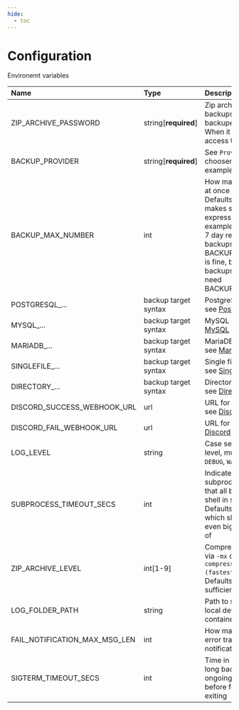 ```yaml
---
hide:
  - toc
---
```


# Configuration

Environemt variables

| Name                          | Type                 | Description                                                                                                                                                                                                                                                                                                   | Default           |
| :---------------------------- | :------------------- | :------------------------------------------------------------------------------------------------------------------------------------------------------------------------------------------------------------------------------------------------------------------------------------------------------------ | :---------------- |
| ZIP_ARCHIVE_PASSWORD          | string[**required**] | Zip archive password that all backups generated by this backuper instance will have. When it is lost, you lose access to your backups.                                                                                                                                                                        | -                 |
| BACKUP_PROVIDER               | string[**required**] | See `Providers` chapter, choosen backup provider for example [GCS](/providers/google_cloud_storage)                                                                                                                                                                                                           | -                 |
| BACKUP_MAX_NUMBER             | int                  | How many backups can live at once for backup target. Defaults to `7`. Note this must makes sense with cron expression you use. For example if you want to have 7 day retention, and make backups at 5:00, BACKUP_MAX_NUMBER=7 is fine, but if you make 4 backups per day, you will need BACKUP_MAX_NUMBER=28. | 7                 |
| POSTGRESQL\_...               | backup target syntax | PostgreSQL database target, see [PostgreSQL](/backup_targets/postgresql/)                                                                                                                                                                                                                                     | -                 |
| MYSQL\_...                    | backup target syntax | MySQL database target, see [MySQL](/backup_targets/mysql)                                                                                                                                                                                                                                                     | -                 |
| MARIADB\_...                  | backup target syntax | MariaDB database target, see [MariaDB](/backup_targets/mariadb)                                                                                                                                                                                                                                               | -                 |
| SINGLEFILE\_...               | backup target syntax | Single file database target, see [Single file](/backup_targets/file)                                                                                                                                                                                                                                          | -                 |
| DIRECTORY\_...                | backup target syntax | Directory database target, see [Directory](/backup_targets/directory)                                                                                                                                                                                                                                         | -                 |
| DISCORD_SUCCESS_WEBHOOK_URL   | url                  | URL for success messages, see [Discord](/notifications/discord)                                                                                                                                                                                                                                               | -                 |
| DISCORD_FAIL_WEBHOOK_URL      | url                  | URL for fail messages, see [Discord](/notifications/discord)                                                                                                                                                                                                                                                  | -                 |
| LOG_LEVEL                     | string               | Case sensitive const log level, must be one of `INFO`, `DEBUG`, `WARNING`, `ERROR`                                                                                                                                                                                                                            | INFO              |
| SUBPROCESS_TIMEOUT_SECS       | int                  | Indicates how long subprocesses can last. Note that all backups are run from shell in subprocesses. Defaults to 3600 seconds which should be enough for even big dbs to make backup of                                                                                                                        | 3600              |
| ZIP_ARCHIVE_LEVEL             | int[1-9]             | Compression level of 7-zip via `-mx` option: `-mx[N] : set compression level: -mx1 (fastest) ... -mx9 (ultra)`. Defaults to `3` which should be sufficient and fast enough.                                                                                                                                   | 3                 |
| LOG_FOLDER_PATH               | string               | Path to store log files, for local development `./logs`, in container `/var/log/backuper`                                                                                                                                                                                                                     | /var/log/backuper |
| FAIL_NOTIFICATION_MAX_MSG_LEN | int                  | How many max characters of error traceback send in fail notification                                                                                                                                                                                                                                          | 1000              |
| SIGTERM_TIMEOUT_SECS          | int                  | Time in seconds on exit how long backuper will wait for ongoing backup threads before force killing them and exiting                                                                                                                                                                                          | 30                |

<br>
<br>
